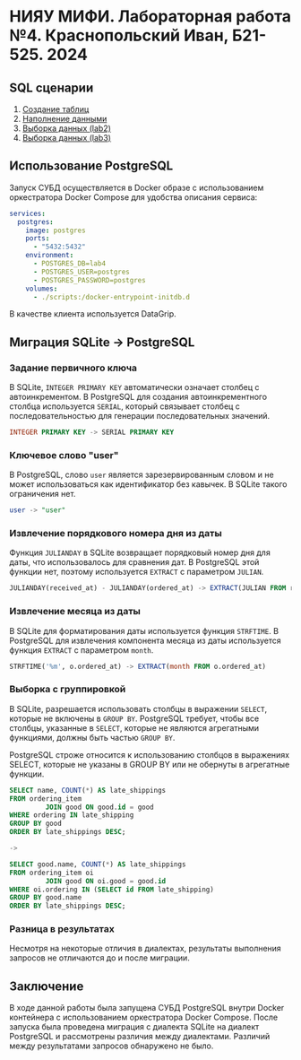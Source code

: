 # НИЯУ МИФИ. Лабораторная работа №4. Краснопольский Иван, Б21-525. 2024

## SQL сценарии

1. [Создание таблиц](scripts/01-create-tables.sql)
2. [Наполнение данными](scripts/02-populate-tables.sql)
3. [Выборка данных (lab2)](scripts/03-02-select-data.sql)
4. [Выборка данных (lab3)](scripts/03-03-select-data.sql)

## Использование PostgreSQL

Запуск СУБД осуществляется в Docker образе с использованием оркестратора Docker Compose для удобства описания сервиса:

```yaml
services:
  postgres:
    image: postgres
    ports:
      - "5432:5432"
    environment:
      - POSTGRES_DB=lab4
      - POSTGRES_USER=postgres
      - POSTGRES_PASSWORD=postgres
    volumes:
      - ./scripts:/docker-entrypoint-initdb.d
```

В качестве клиента используется DataGrip.

## Миграция SQLite -> PostgreSQL

### Задание первичного ключа

В SQLite, `INTEGER PRIMARY KEY` автоматически означает столбец с автоинкрементом. В PostgreSQL для создания
автоинкрементного столбца используется `SERIAL`, который связывает столбец с последовательностью для генерации
последовательных значений.

```sql
INTEGER PRIMARY KEY -> SERIAL PRIMARY KEY
```

### Ключевое слово "user"

В PostgreSQL, слово `user` является зарезервированным словом и не может использоваться как идентификатор без кавычек. В
SQLite такого ограничения нет.

```sql
user -> "user"
```

### Извлечение порядкового номера дня из даты

Функция `JULIANDAY` в SQLite возвращает порядковый номер дня для даты, что использовалось для сравнения дат.
В PostgreSQL этой функции нет, поэтому используется `EXTRACT` с параметром `JULIAN`.

```sql
JULIANDAY(received_at) - JULIANDAY(ordered_at) -> EXTRACT(JULIAN FROM received_at) - EXTRACT(JULIAN FROM ordered_at)
```

### Извлечение месяца из даты

В SQLite для форматирования даты используется функция `STRFTIME`. В PostgreSQL для извлечения компонента месяца из
даты используется функция `EXTRACT` с параметром `month`.

```sql
STRFTIME('%m', o.ordered_at) -> EXTRACT(month FROM o.ordered_at)
```

### Выборка с группировкой

В SQLite, разрешается использовать столбцы в выражении `SELECT`, которые не включены в `GROUP BY`. PostgreSQL требует,
чтобы все столбцы, указанные в `SELECT`, которые не являются агрегатными функциями, должны быть частью `GROUP BY`.

PostgreSQL строже относится к использованию столбцов в выражениях SELECT, которые не указаны в GROUP BY или не обернуты
в агрегатные функции.

```sql
SELECT name, COUNT(*) AS late_shippings
FROM ordering_item
         JOIN good ON good.id = good
WHERE ordering IN late_shipping
GROUP BY good
ORDER BY late_shippings DESC;

->

SELECT good.name, COUNT(*) AS late_shippings
FROM ordering_item oi
         JOIN good ON oi.good = good.id
WHERE oi.ordering IN (SELECT id FROM late_shipping)
GROUP BY good.name
ORDER BY late_shippings DESC;
```

### Разница в результатах

Несмотря на некоторые отличия в диалектах, результаты выполнения запросов не отличаются до и после миграции.

## Заключение

В ходе данной работы была запущена СУБД PostgreSQL внутри Docker контейнера с использованием оркестратора Docker
Compose. После запуска была проведена миграция с диалекта SQLite на диалект PostgreSQL и рассмотрены различия между
диалектами. Различий между результатами запросов обнаружено не было.
